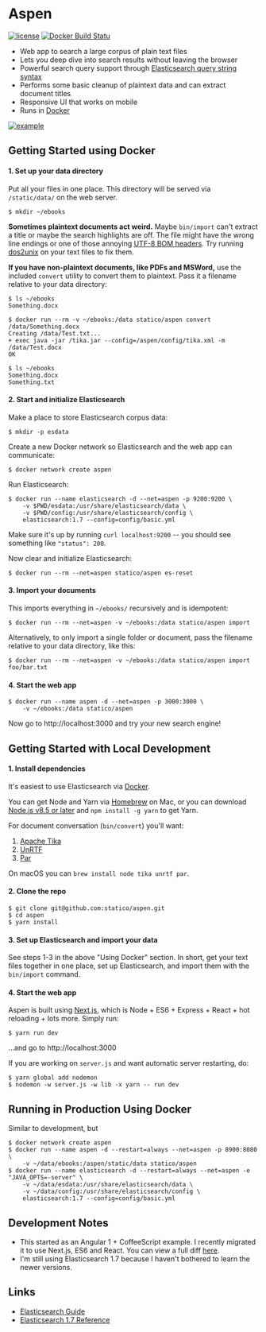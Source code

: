 # Aspen

[![license](https://img.shields.io/github/license/statico/aspen.svg?style=flat)](https://github.com/statico/aspen/blob/master/LICENSE)
[![Docker Build Statu](https://img.shields.io/docker/automated/statico/aspen.svg?style=flat)](https://hub.docker.com/r/statico/aspen/)

- Web app to search a large corpus of plain text files
- Lets you deep dive into search results without leaving the browser
- Powerful search query support through [Elasticsearch query string syntax](https://www.elastic.co/guide/en/elasticsearch/reference/1.7/query-dsl-query-string-query.html#query-string-syntax)
- Performs some basic cleanup of plaintext data and can extract document titles
- Responsive UI that works on mobile
- Runs in [Docker](https://hub.docker.com/r/statico/aspen/)

[![example](https://imgur.com/30X4t9A.gif)](https://imgur.com/30X4t9A)

## Getting Started using Docker

#### 1. Set up your data directory

Put all your files in one place. This directory will be served via `/static/data/` on the web server.

```
$ mkdir ~/ebooks
```

**Sometimes plaintext documents act weird.** Maybe `bin/import` can't extract a title or maybe the search highlights are off. The file might have the wrong line endings or one of those annoying [UTF-8 BOM headers](https://stackoverflow.com/questions/2223882/whats-different-between-utf-8-and-utf-8-without-bom). Try running [dos2unix](http://dos2unix.sourceforge.net/) on your text files to fix them.

**If you have non-plaintext documents, like PDFs and MSWord,** use the included `convert` utility to convert them to plaintext. Pass it a filename relative to your data directory:

```
$ ls ~/ebooks
Something.docx

$ docker run --rm -v ~/ebooks:/data statico/aspen convert /data/Something.docx
Creating /data/Test.txt...
+ exec java -jar /tika.jar --config=/aspen/config/tika.xml -m /data/Test.docx
OK

$ ls ~/ebooks
Something.docx
Something.txt
```

#### 2. Start and initialize Elasticsearch

Make a place to store Elasticsearch corpus data:

```
$ mkdir -p esdata
```

Create a new Docker network so Elasticsearch and the web app can communicate:

```
$ docker network create aspen
```

Run Elasticsearch:

```
$ docker run --name elasticsearch -d --net=aspen -p 9200:9200 \
    -v $PWD/esdata:/usr/share/elasticsearch/data \
    -v $PWD/config:/usr/share/elasticsearch/config \
    elasticsearch:1.7 --config=config/basic.yml
```

Make sure it's up by running `curl localhost:9200` -- you should see something like `"status": 200`.

Now clear and initialize Elasticsearch:

```
$ docker run --rm --net=aspen statico/aspen es-reset
```

#### 3. Import your documents

This imports everything in `~/ebooks/` recursively and is idempotent:

```
$ docker run --rm --net=aspen -v ~/ebooks:/data statico/aspen import
```

Alternatively, to only import a single folder or document, pass the filename relative to your data directory, like this:

```
$ docker run --rm --net=aspen -v ~/ebooks:/data statico/aspen import foo/bar.txt
```

#### 4. Start the web app

```
$ docker run --name aspen -d --net=aspen -p 3000:3000 \
    -v ~/ebooks:/data statico/aspen
```

Now go to http://localhost:3000 and try your new search engine!

## Getting Started with Local Development

#### 1. Install dependencies

It's easiest to use Elasticsearch via [Docker](https://www.docker.com/).

You can get Node and Yarn via [Homebrew](https://brew.sh/) on Mac, or you can download [Node.js v8.5 or later](https://nodejs.org/en/download/) and `npm install -g yarn` to get Yarn.

For document conversation (`bin/convert`) you'll want:

1. [Apache Tika](https://tika.apache.org/)
1. [UnRTF](https://www.gnu.org/software/unrtf/)
1. [Par](http://www.nicemice.net/par/)

On macOS you can `brew install node tika unrtf par`.

#### 2. Clone the repo

```
$ git clone git@github.com:statico/aspen.git
$ cd aspen
$ yarn install
```

#### 3. Set up Elasticsearch and import your data

See steps 1-3 in the above "Using Docker" section. In short, get your text files together in one place, set up Elasticsearch, and import them with the `bin/import` command.

#### 4. Start the web app

Aspen is built using [Next.js](https://github.com/zeit/next.js/), which is Node + ES6 + Express + React + hot reloading + lots more. Simply run:

```
$ yarn run dev
```

...and go to http://localhost:3000

If you are working on `server.js` and want automatic server restarting, do:

```
$ yarn global add nodemon
$ nodemon -w server.js -w lib -x yarn -- run dev
```

## Running in Production Using Docker

Similar to development, but 

```
$ docker network create aspen
$ docker run --name aspen -d --restart=always --net=aspen -p 8900:8080 \
    -v ~/data/ebooks:/aspen/static/data statico/aspen
$ docker run --name elasticsearch -d --restart=always --net=aspen -e "JAVA_OPTS=-server" \
    -v ~/data/esdata:/usr/share/elasticsearch/data \
    -v ~/data/config:/usr/share/elasticsearch/config \
    elasticsearch:1.7 --config=config/basic.yml
```

## Development Notes

- This started as an Angular 1 + CoffeeScript example. I recently migrated it to use Next.js, ES6 and React. You can view a full diff [here](https://github.com/statico/aspen/compare/4af174d...next).
- I'm still using Elasticsearch 1.7 because I haven't bothered to learn the newer versions.

## Links

* [Elasticsearch Guide](http://www.elasticsearch.org/guide/)
* [Elasticsearch 1.7 Reference](https://www.elastic.co/guide/en/elasticsearch/reference/1.7/index.html)
